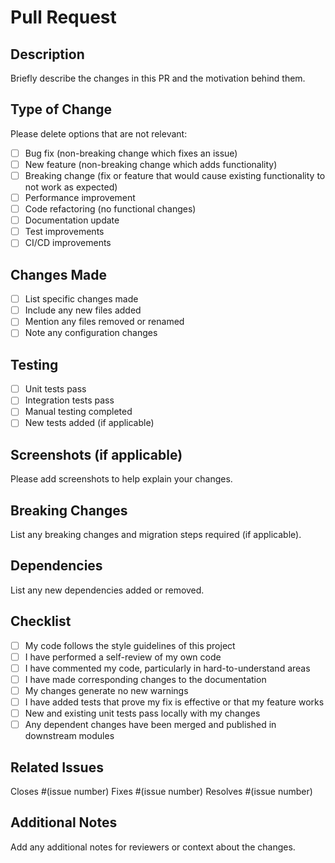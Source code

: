 # Pull Request

## Description

Briefly describe the changes in this PR and the motivation behind them.

## Type of Change

Please delete options that are not relevant:

- [ ] Bug fix (non-breaking change which fixes an issue)
- [ ] New feature (non-breaking change which adds functionality)
- [ ] Breaking change (fix or feature that would cause existing functionality to not work as expected)
- [ ] Performance improvement
- [ ] Code refactoring (no functional changes)
- [ ] Documentation update
- [ ] Test improvements
- [ ] CI/CD improvements

## Changes Made

- [ ] List specific changes made
- [ ] Include any new files added
- [ ] Mention any files removed or renamed
- [ ] Note any configuration changes

## Testing

- [ ] Unit tests pass
- [ ] Integration tests pass
- [ ] Manual testing completed
- [ ] New tests added (if applicable)

## Screenshots (if applicable)

Please add screenshots to help explain your changes.

## Breaking Changes

List any breaking changes and migration steps required (if applicable).

## Dependencies

List any new dependencies added or removed.

## Checklist

- [ ] My code follows the style guidelines of this project
- [ ] I have performed a self-review of my own code
- [ ] I have commented my code, particularly in hard-to-understand areas
- [ ] I have made corresponding changes to the documentation
- [ ] My changes generate no new warnings
- [ ] I have added tests that prove my fix is effective or that my feature works
- [ ] New and existing unit tests pass locally with my changes
- [ ] Any dependent changes have been merged and published in downstream modules

## Related Issues

Closes #(issue number)
Fixes #(issue number)
Resolves #(issue number)

## Additional Notes

Add any additional notes for reviewers or context about the changes.

